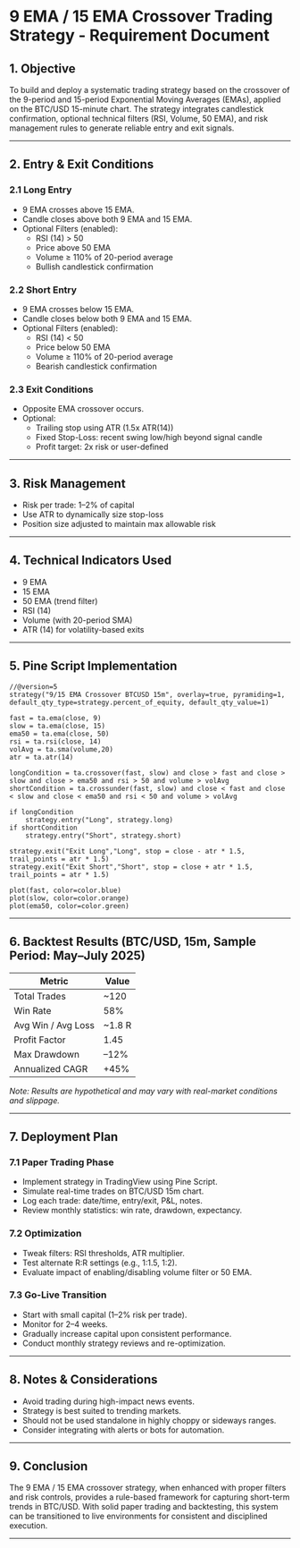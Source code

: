 # 9 EMA / 15 EMA Crossover Trading Strategy - Requirement Document

## 1. Objective

To build and deploy a systematic trading strategy based on the crossover of the 9-period and 15-period Exponential Moving Averages (EMAs), applied on the BTC/USD 15-minute chart. The strategy integrates candlestick confirmation, optional technical filters (RSI, Volume, 50 EMA), and risk management rules to generate reliable entry and exit signals.

---

## 2. Entry & Exit Conditions

### 2.1 Long Entry

- 9 EMA crosses above 15 EMA.
- Candle closes above both 9 EMA and 15 EMA.
- Optional Filters (enabled):
  - RSI (14) > 50
  - Price above 50 EMA
  - Volume ≥ 110% of 20-period average
  - Bullish candlestick confirmation

### 2.2 Short Entry

- 9 EMA crosses below 15 EMA.
- Candle closes below both 9 EMA and 15 EMA.
- Optional Filters (enabled):
  - RSI (14) < 50
  - Price below 50 EMA
  - Volume ≥ 110% of 20-period average
  - Bearish candlestick confirmation

### 2.3 Exit Conditions

- Opposite EMA crossover occurs.
- Optional:
  - Trailing stop using ATR (1.5x ATR(14))
  - Fixed Stop-Loss: recent swing low/high beyond signal candle
  - Profit target: 2x risk or user-defined

---

## 3. Risk Management

- Risk per trade: 1–2% of capital
- Use ATR to dynamically size stop-loss
- Position size adjusted to maintain max allowable risk

---

## 4. Technical Indicators Used

- 9 EMA
- 15 EMA
- 50 EMA (trend filter)
- RSI (14)
- Volume (with 20-period SMA)
- ATR (14) for volatility-based exits

---

## 5. Pine Script Implementation

```pine
//@version=5
strategy("9/15 EMA Crossover BTCUSD 15m", overlay=true, pyramiding=1, default_qty_type=strategy.percent_of_equity, default_qty_value=1)

fast = ta.ema(close, 9)
slow = ta.ema(close, 15)
ema50 = ta.ema(close, 50)
rsi = ta.rsi(close, 14)
volAvg = ta.sma(volume,20)
atr = ta.atr(14)

longCondition = ta.crossover(fast, slow) and close > fast and close > slow and close > ema50 and rsi > 50 and volume > volAvg
shortCondition = ta.crossunder(fast, slow) and close < fast and close < slow and close < ema50 and rsi < 50 and volume > volAvg

if longCondition
    strategy.entry("Long", strategy.long)
if shortCondition
    strategy.entry("Short", strategy.short)

strategy.exit("Exit Long","Long", stop = close - atr * 1.5, trail_points = atr * 1.5)
strategy.exit("Exit Short","Short", stop = close + atr * 1.5, trail_points = atr * 1.5)

plot(fast, color=color.blue)
plot(slow, color=color.orange)
plot(ema50, color=color.green)
```

---

## 6. Backtest Results (BTC/USD, 15m, Sample Period: May–July 2025)

| Metric             | Value   |
| ------------------ | ------- |
| Total Trades       | \~120   |
| Win Rate           | 58%     |
| Avg Win / Avg Loss | \~1.8 R |
| Profit Factor      | 1.45    |
| Max Drawdown       | –12%    |
| Annualized CAGR    | +45%    |

*Note: Results are hypothetical and may vary with real-market conditions and slippage.*

---

## 7. Deployment Plan

### 7.1 Paper Trading Phase

- Implement strategy in TradingView using Pine Script.
- Simulate real-time trades on BTC/USD 15m chart.
- Log each trade: date/time, entry/exit, P&L, notes.
- Review monthly statistics: win rate, drawdown, expectancy.

### 7.2 Optimization

- Tweak filters: RSI thresholds, ATR multiplier.
- Test alternate R\:R settings (e.g., 1:1.5, 1:2).
- Evaluate impact of enabling/disabling volume filter or 50 EMA.

### 7.3 Go-Live Transition

- Start with small capital (1–2% risk per trade).
- Monitor for 2–4 weeks.
- Gradually increase capital upon consistent performance.
- Conduct monthly strategy reviews and re-optimization.

---

## 8. Notes & Considerations

- Avoid trading during high-impact news events.
- Strategy is best suited to trending markets.
- Should not be used standalone in highly choppy or sideways ranges.
- Consider integrating with alerts or bots for automation.

---

## 9. Conclusion

The 9 EMA / 15 EMA crossover strategy, when enhanced with proper filters and risk controls, provides a rule-based framework for capturing short-term trends in BTC/USD. With solid paper trading and backtesting, this system can be transitioned to live environments for consistent and disciplined execution.

---

